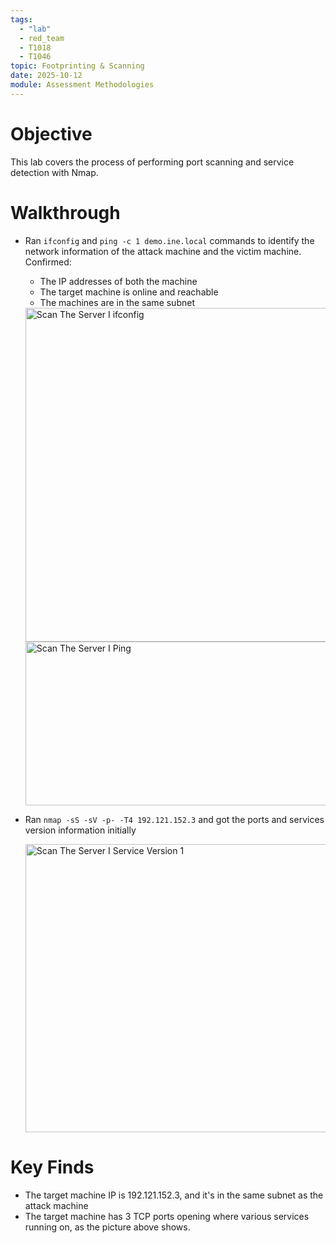 ```yaml
---
tags:
  - "lab"
  - red_team
  - T1018
  - T1046
topic: Footprinting & Scanning
date: 2025-10-12
module: Assessment Methodologies
---
```

# Objective

This lab covers the process of performing port scanning and service detection with Nmap.

# Walkthrough

- Ran `ifconfig` and `ping -c 1 demo.ine.local` commands to identify the network information of the attack machine and the victim machine. Confirmed:
	- The IP addresses of both the machine
	- The target machine is online and reachable
	- The machines are in the same subnet

   <img width="1098" height="534" alt="Scan The Server I ifconfig" src="https://github.com/user-attachments/assets/c520540a-472a-4ab4-84cf-902d67a6113e" />
   <img width="1110" height="262" alt="Scan The Server I Ping" src="https://github.com/user-attachments/assets/b15e5b8f-73f7-4b8c-ba1a-5a2f869b2fce" />


- Ran `nmap -sS -sV -p- -T4 192.121.152.3` and got the ports and services version information initially
  
  <img width="1345" height="461" alt="Scan The Server I Service Version 1" src="https://github.com/user-attachments/assets/ee30f34d-8df0-436c-8c42-8ee989898663" />


# Key Finds

 - The target machine IP is 192.121.152.3, and it's in the same subnet as the attack machine
 - The target machine has 3 TCP ports opening where various services running on, as the picture above shows.
